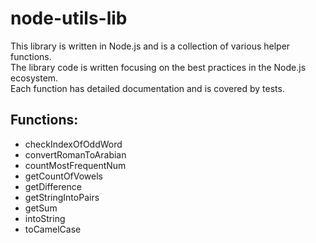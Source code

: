 # node-utils-lib

This library is written in Node.js and is a collection of various helper functions.  
The library code is written focusing on the best practices in the Node.js ecosystem.  
Each function has detailed documentation and is covered by tests.

## Functions:

- checkIndexOfOddWord
- convertRomanToArabian
- countMostFrequentNum
- getCountOfVowels
- getDifference
- getStringIntoPairs
- getSum
- intoString
- toCamelCase
